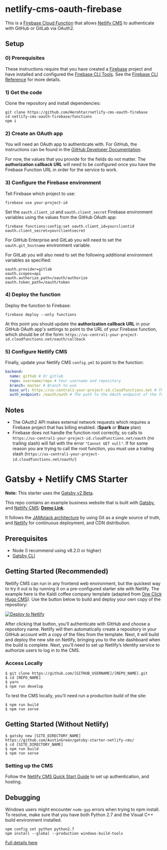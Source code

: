 # netlify-cms-oauth-firebase

This is a [Firebase Cloud Function](https://firebase.google.com/docs/functions/) that allows [Netlify CMS](https://www.netlifycms.org/) to authenticate with GitHub or GitLab via OAuth2.

## Setup
### 0) Prerequisites
These instructions require that you have created a [Firebase](https://firebase.google.com/) project and have installed and configured the [Firebase CLI Tools](https://github.com/firebase/firebase-tools). See the [Firebase CLI Reference](https://firebase.google.com/docs/cli/) for more details.

### 1) Get the code
Clone the repository and install dependencies:
```
git clone https://github.com/Herohtar/netlify-cms-oauth-firebase
cd netlify-cms-oauth-firebase/functions
npm i
```

### 2) Create an OAuth app
You will need an OAuth app to authenticate with. For GitHub, the instructions can be found in the [GitHub Developer Documentation](https://developer.github.com/apps/building-oauth-apps/creating-an-oauth-app/).

For now, the values that you provide for the fields do not matter. The **authorization callback URL** will need to be configured once you have the Firebase Function URL in order for the service to work.

### 3) Configure the Firebase environment
Tell Firebase which project to use:
```
firebase use your-project-id
```

Set the `oauth.client_id` and `oauth.client_secret` Firebase environment variables using the values from the GitHub OAuth app:
```
firebase functions:config:set oauth.client_id=yourclientid oauth.client_secret=yourclientsecret
```

For GitHub Enterprise and GitLab you will need to set the `oauth.git_hostname` environment variable.

For GitLab you will also need to set the following additional environment variables as specified:
```
oauth.provider=gitlab
oauth.scopes=api
oauth.authorize_path=/oauth/authorize
oauth.token_path=/oauth/token
```

### 4) Deploy the function
Deploy the function to Firebase:
```
firebase deploy --only functions
```

At this point you should update the **authorization callback URL** in your GitHub OAuth app's settings to point to the URL of your Firebase function, which should be of the form: `https://us-central1-your-project-id.cloudfunctions.net/oauth/callback`

### 5) Configure Netlify CMS
Finally, update your Netlify CMS `config.yml` to point to the function:
```yaml
backend:
  name: github # Or gitlab
  repo: username/repo # Your username and repository
  branch: master # Branch to use
  base_url: https://us-central1-your-project-id.cloudfunctions.net # The base URL for your Firebase Function
  auth_endpoint: /oauth/auth # The path to the OAuth endpoint of the function
```

## Notes
- The OAuth2 API makes external network requests which requires a Firebase project that has billing enabled. (**Spark** or **Blaze** plan)
- Firebase does not handle the function root correctly, so calls to `https://us-central1-your-project-id.cloudfunctions.net/oauth` (no trailing slash) will fail with the error `"Cannot GET null"`. If for some reason you are trying to call the root function, you must use a trailing slash (`https://us-central1-your-project-id.cloudfunctions.net/oauth/`)


# Gatsby + Netlify CMS Starter

**Note:** This starter uses the [Gatsby v2 Beta](https://www.gatsbyjs.org/blog/2018-06-16-announcing-gatsby-v2-beta-launch/).

This repo contains an example business website that is built with [Gatsby](https://www.gatsbyjs.org/), and [Netlify CMS](https://www.netlifycms.org): **[Demo Link](https://gatsby-netlify-cms.netlify.com/)**.

It follows the [JAMstack architecture](https://jamstack.org) by using Git as a single source of truth, and [Netlify](https://www.netlify.com) for continuous deployment, and CDN distribution.

## Prerequisites

- Node (I recommend using v8.2.0 or higher)
- [Gatsby CLI](https://www.gatsbyjs.org/docs/)

## Getting Started (Recommended)

Netlify CMS can run in any frontend web environment, but the quickest way to try it out is by running it on a pre-configured starter site with Netlify. The example here is the Kaldi coffee company template (adapted from [One Click Hugo CMS](https://github.com/netlify-templates/one-click-hugo-cms)). Use the button below to build and deploy your own copy of the repository:

<a href="https://app.netlify.com/start/deploy?repository=https://github.com/AustinGreen/gatsby-starter-netlify-cms&amp;stack=cms"><img src="https://www.netlify.com/img/deploy/button.svg" alt="Deploy to Netlify"></a>

After clicking that button, you’ll authenticate with GitHub and choose a repository name. Netlify will then automatically create a repository in your GitHub account with a copy of the files from the template. Next, it will build and deploy the new site on Netlify, bringing you to the site dashboard when the build is complete. Next, you’ll need to set up Netlify’s Identity service to authorize users to log in to the CMS.

### Access Locally
```
$ git clone https://github.com/[GITHUB_USERNAME]/[REPO_NAME].git
$ cd [REPO_NAME]
$ yarn
$ npm run develop
```
To test the CMS locally, you'll need run a production build of the site:
```
$ npm run build
$ npm run serve
```

## Getting Started (Without Netlify)
```
$ gatsby new [SITE_DIRECTORY_NAME] https://github.com/AustinGreen/gatsby-starter-netlify-cms/
$ cd [SITE_DIRECTORY_NAME]
$ npm run build
$ npm run serve
```

### Setting up the CMS
Follow the [Netlify CMS Quick Start Guide](https://www.netlifycms.org/docs/quick-start/#authentication) to set up authentication, and hosting.

## Debugging
Windows users might encounter ```node-gyp``` errors when trying to npm install.
To resolve, make sure that you have both Python 2.7 and the Visual C++ build environment installed.
```
npm config set python python2.7
npm install --global --production windows-build-tools
```

[Full details here](https://www.npmjs.com/package/node-gyp 'NPM node-gyp page')

